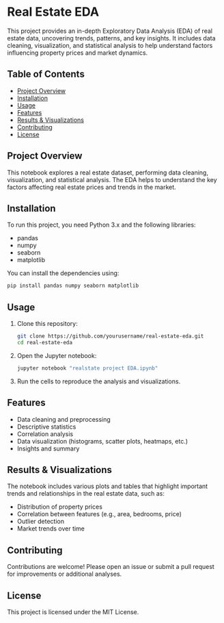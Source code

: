 # Real Estate EDA

This project provides an in-depth Exploratory Data Analysis (EDA) of real estate data, uncovering trends, patterns, and key insights. It includes data cleaning, visualization, and statistical analysis to help understand factors influencing property prices and market dynamics.

## Table of Contents
- [Project Overview](#project-overview)
- [Installation](#installation)
- [Usage](#usage)
- [Features](#features)
- [Results & Visualizations](#results--visualizations)
- [Contributing](#contributing)
- [License](#license)

## Project Overview
This notebook explores a real estate dataset, performing data cleaning, visualization, and statistical analysis. The EDA helps to understand the key factors affecting real estate prices and trends in the market.

## Installation
To run this project, you need Python 3.x and the following libraries:
- pandas
- numpy
- seaborn
- matplotlib

You can install the dependencies using:
```bash
pip install pandas numpy seaborn matplotlib
```

## Usage
1. Clone this repository:
    ```bash
    git clone https://github.com/yourusername/real-estate-eda.git
    cd real-estate-eda
    ```
2. Open the Jupyter notebook:
    ```bash
    jupyter notebook "realstate project EDA.ipynb"
    ```
3. Run the cells to reproduce the analysis and visualizations.

## Features
- Data cleaning and preprocessing
- Descriptive statistics
- Correlation analysis
- Data visualization (histograms, scatter plots, heatmaps, etc.)
- Insights and summary

## Results & Visualizations
The notebook includes various plots and tables that highlight important trends and relationships in the real estate data, such as:
- Distribution of property prices
- Correlation between features (e.g., area, bedrooms, price)
- Outlier detection
- Market trends over time

## Contributing
Contributions are welcome! Please open an issue or submit a pull request for improvements or additional analyses.

## License
This project is licensed under the MIT License. 